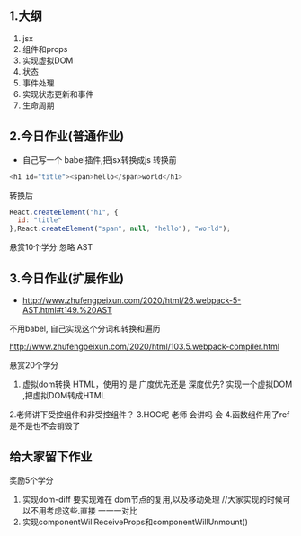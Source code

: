 ## 1.大纲
1. jsx 
2. 组件和props
3. 实现虚拟DOM
4. 状态
5. 事件处理
6. 实现状态更新和事件
7. 生命周期

## 2.今日作业(普通作业)
- 自己写一个 babel插件,把jsx转换成js
转换前
```js
<h1 id="title"><span>hello</span>world</h1>
```
转换后
```js
React.createElement("h1", {
  id: "title"
},React.createElement("span", null, "hello"), "world");
```
悬赏10个学分
忽略 AST
## 3.今日作业(扩展作业)
- http://www.zhufengpeixun.com/2020/html/26.webpack-5-AST.html#t149.%20AST

不用babel,
自己实现这个分词和转换和遍历 

http://www.zhufengpeixun.com/2020/html/103.5.webpack-compiler.html

悬赏20个学分



1. 虚拟dom转换 HTML，使用的 是 广度优先还是 深度优先?
实现一个虚拟DOM ,把虚拟DOM转成HTML


2.老师讲下受控组件和非受控组件？
3.HOC呢 老师 会讲吗 会
4.函数组件用了ref是不是也不会销毁了


## 给大家留下作业
奖励5个学分
1. 实现dom-diff
要实现难在 dom节点的复用,以及移动处理
//大家实现的时候可以不用考虑这些.直接 一一一对比
2. 实现componentWillReceiveProps和componentWillUnmount()